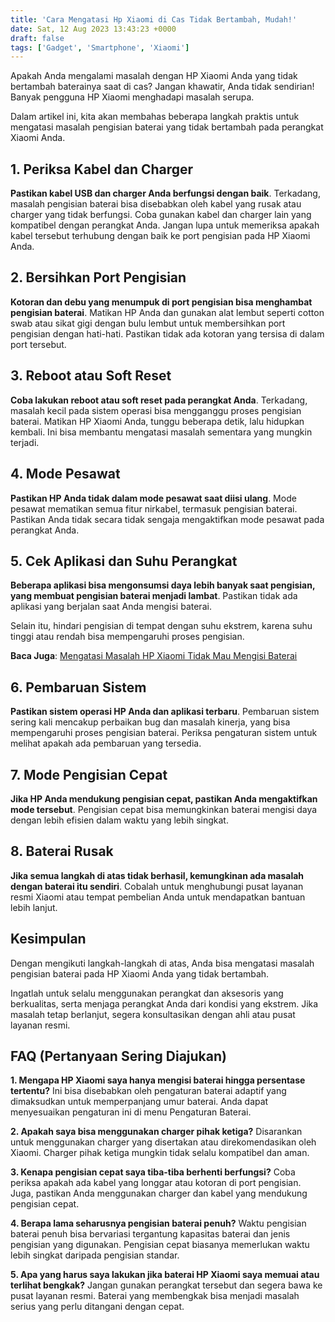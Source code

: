 ```yaml
---
title: 'Cara Mengatasi Hp Xiaomi di Cas Tidak Bertambah, Mudah!'
date: Sat, 12 Aug 2023 13:43:23 +0000
draft: false
tags: ['Gadget', 'Smartphone', 'Xiaomi']
---
```


Apakah Anda mengalami masalah dengan HP Xiaomi Anda yang tidak bertambah baterainya saat di cas? Jangan khawatir, Anda tidak sendirian! Banyak pengguna HP Xiaomi menghadapi masalah serupa.

Dalam artikel ini, kita akan membahas beberapa langkah praktis untuk mengatasi masalah pengisian baterai yang tidak bertambah pada perangkat Xiaomi Anda.

**1\. Periksa Kabel dan Charger**
---------------------------------

**Pastikan kabel USB dan charger Anda berfungsi dengan baik**. Terkadang, masalah pengisian baterai bisa disebabkan oleh kabel yang rusak atau charger yang tidak berfungsi. Coba gunakan kabel dan charger lain yang kompatibel dengan perangkat Anda. Jangan lupa untuk memeriksa apakah kabel tersebut terhubung dengan baik ke port pengisian pada HP Xiaomi Anda.

**2\. Bersihkan Port Pengisian**
--------------------------------

**Kotoran dan debu yang menumpuk di port pengisian bisa menghambat pengisian baterai**. Matikan HP Anda dan gunakan alat lembut seperti cotton swab atau sikat gigi dengan bulu lembut untuk membersihkan port pengisian dengan hati-hati. Pastikan tidak ada kotoran yang tersisa di dalam port tersebut.

**3\. Reboot atau Soft Reset**
------------------------------

**Coba lakukan reboot atau soft reset pada perangkat Anda**. Terkadang, masalah kecil pada sistem operasi bisa mengganggu proses pengisian baterai. Matikan HP Xiaomi Anda, tunggu beberapa detik, lalu hidupkan kembali. Ini bisa membantu mengatasi masalah sementara yang mungkin terjadi.

**4\. Mode Pesawat**
--------------------

**Pastikan HP Anda tidak dalam mode pesawat saat diisi ulang**. Mode pesawat mematikan semua fitur nirkabel, termasuk pengisian baterai. Pastikan Anda tidak secara tidak sengaja mengaktifkan mode pesawat pada perangkat Anda.

**5\. Cek Aplikasi dan Suhu Perangkat**
---------------------------------------

**Beberapa aplikasi bisa mengonsumsi daya lebih banyak saat pengisian, yang membuat pengisian baterai menjadi lambat**. Pastikan tidak ada aplikasi yang berjalan saat Anda mengisi baterai.

Selain itu, hindari pengisian di tempat dengan suhu ekstrem, karena suhu tinggi atau rendah bisa mempengaruhi proses pengisian.

**Baca Juga**: [Mengatasi Masalah HP Xiaomi Tidak Mau Mengisi Baterai](https://blog.ajiekusumadhany.com/hp-xiaomi-tidak-mau-mengisi-baterai/) 

**6\. Pembaruan Sistem**
------------------------

**Pastikan sistem operasi HP Anda dan aplikasi terbaru**. Pembaruan sistem sering kali mencakup perbaikan bug dan masalah kinerja, yang bisa mempengaruhi proses pengisian baterai. Periksa pengaturan sistem untuk melihat apakah ada pembaruan yang tersedia.

**7\. Mode Pengisian Cepat**
----------------------------

**Jika HP Anda mendukung pengisian cepat, pastikan Anda mengaktifkan mode tersebut**. Pengisian cepat bisa memungkinkan baterai mengisi daya dengan lebih efisien dalam waktu yang lebih singkat.

**8\. Baterai Rusak**
---------------------

**Jika semua langkah di atas tidak berhasil, kemungkinan ada masalah dengan baterai itu sendiri**. Cobalah untuk menghubungi pusat layanan resmi Xiaomi atau tempat pembelian Anda untuk mendapatkan bantuan lebih lanjut.

**Kesimpulan**
--------------

Dengan mengikuti langkah-langkah di atas, Anda bisa mengatasi masalah pengisian baterai pada HP Xiaomi Anda yang tidak bertambah.

Ingatlah untuk selalu menggunakan perangkat dan aksesoris yang berkualitas, serta menjaga perangkat Anda dari kondisi yang ekstrem. Jika masalah tetap berlanjut, segera konsultasikan dengan ahli atau pusat layanan resmi.

**FAQ (Pertanyaan Sering Diajukan)**
------------------------------------

**1\. Mengapa HP Xiaomi saya hanya mengisi baterai hingga persentase tertentu?** Ini bisa disebabkan oleh pengaturan baterai adaptif yang dimaksudkan untuk memperpanjang umur baterai. Anda dapat menyesuaikan pengaturan ini di menu Pengaturan Baterai.

**2\. Apakah saya bisa menggunakan charger pihak ketiga?** Disarankan untuk menggunakan charger yang disertakan atau direkomendasikan oleh Xiaomi. Charger pihak ketiga mungkin tidak selalu kompatibel dan aman.

**3\. Kenapa pengisian cepat saya tiba-tiba berhenti berfungsi?** Coba periksa apakah ada kabel yang longgar atau kotoran di port pengisian. Juga, pastikan Anda menggunakan charger dan kabel yang mendukung pengisian cepat.

**4\. Berapa lama seharusnya pengisian baterai penuh?** Waktu pengisian baterai penuh bisa bervariasi tergantung kapasitas baterai dan jenis pengisian yang digunakan. Pengisian cepat biasanya memerlukan waktu lebih singkat daripada pengisian standar.

**5\. Apa yang harus saya lakukan jika baterai HP Xiaomi saya memuai atau terlihat bengkak?** Jangan gunakan perangkat tersebut dan segera bawa ke pusat layanan resmi. Baterai yang membengkak bisa menjadi masalah serius yang perlu ditangani dengan cepat.